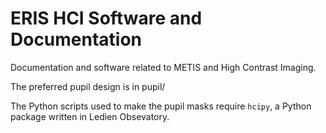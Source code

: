 # ERIS HCI Software and Documentation

Documentation and software related to METIS and High Contrast Imaging.

The preferred pupil design is in pupil/

The Python scripts used to make the pupil masks require `hcipy`, a Python package written in Ledien Obsevatory.

